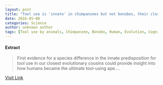```yaml
---
layout: post
title: "Tool use is 'innate' in chimpanzees but not bonobos, their closest evolutionary relative"
date: 2016-05-08
categories: Science
author: unknown author
tags: [Tool use by animals, Chimpanzee, Bonobo, Human, Evolution, Cognitive science]
---
```





#### Extract
>First evidence for a species difference in the innate predisposition for tool use in our closest evolutionary cousins could provide insight into how humans became the ultimate tool-using ape....



[Visit Link](http://www.sciencedaily.com/releases/2015/06/150616072318.htm)


